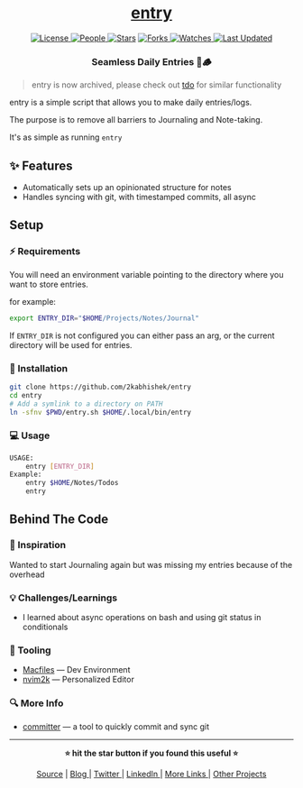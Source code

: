 <div align = "center">

<h1><a href="https://github.com/2kabhishek/entry">entry</a></h1>

<a href="https://github.com/2KAbhishek/entry/blob/main/LICENSE">
<img alt="License" src="https://img.shields.io/github/license/2kabhishek/entry?style=flat&color=eee&label="> </a>

<a href="https://github.com/2KAbhishek/entry/graphs/contributors">
<img alt="People" src="https://img.shields.io/github/contributors/2kabhishek/entry?style=flat&color=ffaaf2&label=People"> </a>

<a href="https://github.com/2KAbhishek/entry/stargazers">
<img alt="Stars" src="https://img.shields.io/github/stars/2kabhishek/entry?style=flat&color=98c379&label=Stars"></a>

<a href="https://github.com/2KAbhishek/entry/network/members">
<img alt="Forks" src="https://img.shields.io/github/forks/2kabhishek/entry?style=flat&color=66a8e0&label=Forks"> </a>

<a href="https://github.com/2KAbhishek/entry/watchers">
<img alt="Watches" src="https://img.shields.io/github/watchers/2kabhishek/entry?style=flat&color=f5d08b&label=Watches"> </a>

<a href="https://github.com/2KAbhishek/entry/pulse">
<img alt="Last Updated" src="https://img.shields.io/github/last-commit/2kabhishek/entry?style=flat&color=e06c75&label="> </a>

<h3>Seamless Daily Entries 📝🪵</h3>

</div>

> entry is now archived, please check out [tdo](https://github.com/2kabhishek/tdo) for similar functionality

entry is a simple script that allows you to make daily entries/logs.

The purpose is to remove all barriers to Journaling and Note-taking.

It's as simple as running `entry`

## ✨ Features

- Automatically sets up an opinionated structure for notes
- Handles syncing with git, with timestamped commits, all async

## Setup

### ⚡ Requirements

You will need an environment variable pointing to the directory where you want to store entries.

for example:
```bash
export ENTRY_DIR="$HOME/Projects/Notes/Journal"
```

If `ENTRY_DIR` is not configured you can either pass an arg, or the current directory will be used for entries.

### 🚀 Installation

```bash
git clone https://github.com/2kabhishek/entry
cd entry
# Add a symlink to a directory on PATH
ln -sfnv $PWD/entry.sh $HOME/.local/bin/entry
```

### 💻 Usage

```bash
USAGE:
    entry [ENTRY_DIR]
Example:
    entry $HOME/Notes/Todos
    entry
```

##  Behind The Code

### 🌈 Inspiration

Wanted to start Journaling again but was missing my entries because of the overhead

### 💡 Challenges/Learnings

- I learned about async operations on bash and using git status in conditionals

### 🧰 Tooling

- [Macfiles](https://github.com/2kabhishek/Macfiles) — Dev Environment
- [nvim2k](https://github.com/2kabhishek/nvim2k) — Personalized Editor

### 🔍 More Info

- [committer](https://github.com/2kabhishek/committer) — a tool to quickly commit and sync git

<hr>

<div align="center">

<strong>⭐ hit the star button if you found this useful ⭐</strong><br>

<a href="https://github.com/2KAbhishek/entry">Source</a>
| <a href="https://2kabhishek.github.io/blog" target="_blank">Blog </a>
| <a href="https://twitter.com/2kabhishek" target="_blank">Twitter </a>
| <a href="https://linkedin.com/in/2kabhishek" target="_blank">LinkedIn </a>
| <a href="https://2kabhishek.github.io/links" target="_blank">More Links </a>
| <a href="https://2kabhishek.github.io/projects" target="_blank">Other Projects </a>

</div>

